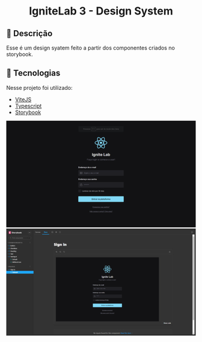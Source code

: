 
<h1 align='center'>IgniteLab 3 - Design System</h1>


## 🔖 Descrição
<p>Esse é um design syatem feito a partir dos componentes criados no storybook.<p>

## 🚀 Tecnologias
Nesse projeto foi utilizado:

- [ViteJS](https://vitejs.dev/)
- [Typescript](https://www.typescriptlang.org/)
- [Storybook](https://storybook.js.org/)



<img src=".github/aplicacao.png">
<img src=".github/storybook.png">
